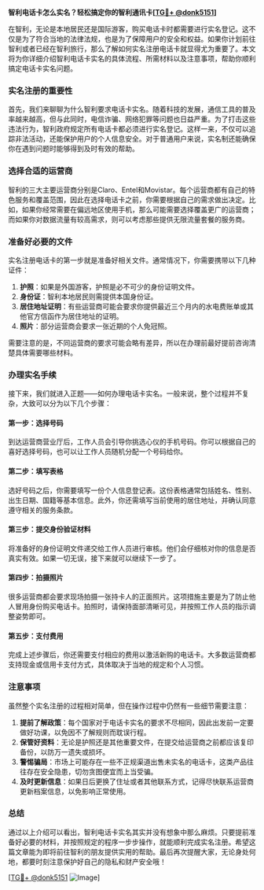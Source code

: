 **智利电话卡怎么实名？轻松搞定你的智利通讯卡[[TG💪+ @donk5151](https://t.me/s/donk5151)]**

在智利，无论是本地居民还是国际游客，购买电话卡时都需要进行实名登记。这不仅是为了符合当地的法律法规，也是为了保障用户的安全和权益。如果你计划前往智利或者已经在智利旅行，那么了解如何实名注册电话卡就显得尤为重要了。本文将为你详细介绍智利电话卡实名的具体流程、所需材料以及注意事项，帮助你顺利搞定电话卡实名问题。

### 实名注册的重要性

首先，我们来聊聊为什么智利要求电话卡实名。随着科技的发展，通信工具的普及率越来越高，但与此同时，电信诈骗、网络犯罪等问题也日益严重。为了打击这些违法行为，智利政府规定所有电话卡都必须进行实名登记。这样一来，不仅可以追踪非法活动，还能保护用户的个人信息安全。对于普通用户来说，实名制还能确保你在遇到问题时能够得到及时有效的帮助。

### 选择合适的运营商

智利的三大主要运营商分别是Claro、Entel和Movistar。每个运营商都有自己的特色服务和覆盖范围，因此在选择电话卡之前，你需要根据自己的需求做出决定。比如，如果你经常需要在偏远地区使用手机，那么可能需要选择覆盖更广的运营商；而如果你对数据流量有较高需求，则可以考虑那些提供无限流量套餐的服务商。

### 准备好必要的文件

实名注册电话卡的第一步就是准备好相关文件。通常情况下，你需要携带以下几种证件：

1. **护照**：如果是外国游客，护照是必不可少的身份证明文件。
2. **身份证**：智利本地居民则需提供本国身份证。
3. **居住地址证明**：有些运营商可能会要求你提供最近三个月内的水电费账单或其他官方信函作为居住地址的证明。
4. **照片**：部分运营商会要求一张近期的个人免冠照。

需要注意的是，不同运营商的要求可能会略有差异，所以在办理前最好提前咨询清楚具体需要哪些材料。

### 办理实名手续

接下来，我们就进入正题——如何办理电话卡实名。一般来说，整个过程并不复杂，大致可以分为以下几个步骤：

#### 第一步：选择号码
到达运营商营业厅后，工作人员会引导你挑选心仪的手机号码。你可以根据自己的喜好选择号码，也可以让工作人员随机分配一个号码给你。

#### 第二步：填写表格
选好号码之后，你需要填写一份个人信息登记表。这份表格通常包括姓名、性别、出生日期、国籍等基本信息。此外，你还需填写当前使用的居住地址，并确认同意遵守相关的服务条款。

#### 第三步：提交身份验证材料
将准备好的身份证明文件递交给工作人员进行审核。他们会仔细核对你的信息是否真实有效。如果一切无误，接下来就可以继续下一步了。

#### 第四步：拍摄照片
很多运营商都会要求现场拍摄一张持卡人的正面照片。这项措施主要是为了防止他人冒用身份购买电话卡。拍照时，请保持面部清晰可见，并按照工作人员的指示调整姿势即可。

#### 第五步：支付费用
完成上述步骤后，你还需要支付相应的费用以激活新购的电话卡。大多数运营商都支持现金或信用卡支付方式，具体取决于当地的规定和个人习惯。

### 注意事项

虽然整个实名注册的过程相对简单，但在操作过程中仍然有一些细节需要注意：

1. **提前了解政策**：每个国家对于电话卡实名的要求不尽相同，因此出发前一定要做好功课，以免因不了解规则而耽误行程。
2. **保管好资料**：无论是护照还是其他重要文件，在提交给运营商之前都应该复印备份，以防万一遗失或损坏。
3. **警惕骗局**：市场上可能存在一些不正规渠道出售未实名的电话卡，这类产品往往存在安全隐患，切勿贪图便宜而上当受骗。
4. **及时更新信息**：如果日后更换了住址或者其他联系方式，记得尽快联系运营商更新档案信息，以免影响正常使用。

### 总结

通过以上介绍可以看出，智利电话卡实名其实并没有想象中那么麻烦。只要提前准备好必要的材料，并按照规定的程序一步步操作，就能顺利完成实名注册。希望这篇文章能为即将前往智利的朋友提供实用的帮助。最后再次提醒大家，无论身处何地，都要时刻注意保护好自己的隐私和财产安全哦！

[[TG💪+ @donk5151](https://t.me/s/donk5151) ![Image](https://i.postimg.cc/rwNCRYN7/Snipaste-2025-04-30-17-27-05.png)]
